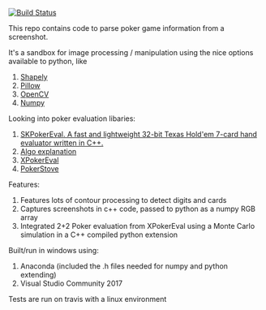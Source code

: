 [![Build Status](https://travis-ci.org/eric7237cire/poker.svg?branch=master)](https://travis-ci.org/eric7237cire/poker)

This repo contains code to parse poker game information from a screenshot.

It's a sandbox for image processing / manipulation using the nice options available to python, like

1.  [Shapely](https://toblerity.org/shapely/manual.html)
2.  [Pillow](https://python-pillow.org/)
3.  [OpenCV](https://opencv-python-tutroals.readthedocs.io/en/latest/)
4.  [Numpy](http://www.numpy.org/)



Looking into poker evaluation libaries:

1.  [SKPokerEval.  A fast and lightweight 32-bit Texas Hold'em 7-card hand evaluator written in C++.](https://github.com/kennethshackleton/SKPokerEval)
2.  [Algo explanation](http://suffe.cool/poker/evaluator.html)
3.  [XPokerEval](https://web.archive.org/web/20111103160502/http://www.codingthewheel.com/archives/poker-hand-evaluator-roundup#2p2)
4.  [PokerStove](https://github.com/andrewprock/pokerstove)


Features:

1.  Features lots of contour processing to detect digits and cards
2.  Captures screenshots in c++ code, passed to python as a numpy RGB array
3.  Integrated 2+2 Poker evaluation from XPokerEval using a Monte Carlo simulation in a C++ compiled python extension

Built/run in windows using:

1)  Anaconda (included the .h files needed for numpy and python extending)
2)  Visual Studio Community 2017

Tests are run on travis with a linux environment


